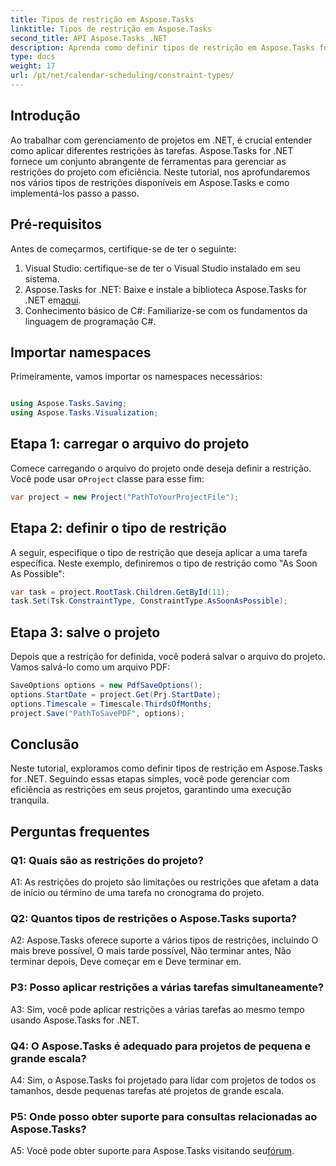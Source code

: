 ```yaml
---
title: Tipos de restrição em Aspose.Tasks
linktitle: Tipos de restrição em Aspose.Tasks
second_title: API Aspose.Tasks .NET
description: Aprenda como definir tipos de restrição em Aspose.Tasks for .NET para gerenciar cronogramas de projetos com eficiência.
type: docs
weight: 17
url: /pt/net/calendar-scheduling/constraint-types/
---
```

## Introdução

Ao trabalhar com gerenciamento de projetos em .NET, é crucial entender como aplicar diferentes restrições às tarefas. Aspose.Tasks for .NET fornece um conjunto abrangente de ferramentas para gerenciar as restrições do projeto com eficiência. Neste tutorial, nos aprofundaremos nos vários tipos de restrições disponíveis em Aspose.Tasks e como implementá-los passo a passo.

## Pré-requisitos

Antes de começarmos, certifique-se de ter o seguinte:

1. Visual Studio: certifique-se de ter o Visual Studio instalado em seu sistema.
2.  Aspose.Tasks for .NET: Baixe e instale a biblioteca Aspose.Tasks for .NET em[aqui](https://releases.aspose.com/tasks/net/).
3. Conhecimento básico de C#: Familiarize-se com os fundamentos da linguagem de programação C#.

## Importar namespaces

Primeiramente, vamos importar os namespaces necessários:

```csharp

using Aspose.Tasks.Saving;
using Aspose.Tasks.Visualization;

```

## Etapa 1: carregar o arquivo do projeto

 Comece carregando o arquivo do projeto onde deseja definir a restrição. Você pode usar o`Project` classe para esse fim:

```csharp
var project = new Project("PathToYourProjectFile");
```

## Etapa 2: definir o tipo de restrição

A seguir, especifique o tipo de restrição que deseja aplicar a uma tarefa específica. Neste exemplo, definiremos o tipo de restrição como "As Soon As Possible":

```csharp
var task = project.RootTask.Children.GetById(11);
task.Set(Tsk.ConstraintType, ConstraintType.AsSoonAsPossible);
```

## Etapa 3: salve o projeto

Depois que a restrição for definida, você poderá salvar o arquivo do projeto. Vamos salvá-lo como um arquivo PDF:

```csharp
SaveOptions options = new PdfSaveOptions();
options.StartDate = project.Get(Prj.StartDate);
options.Timescale = Timescale.ThirdsOfMonths;
project.Save("PathToSavePDF", options);
```

## Conclusão

Neste tutorial, exploramos como definir tipos de restrição em Aspose.Tasks for .NET. Seguindo essas etapas simples, você pode gerenciar com eficiência as restrições em seus projetos, garantindo uma execução tranquila.

## Perguntas frequentes

### Q1: Quais são as restrições do projeto?

A1: As restrições do projeto são limitações ou restrições que afetam a data de início ou término de uma tarefa no cronograma do projeto.

### Q2: Quantos tipos de restrições o Aspose.Tasks suporta?

A2: Aspose.Tasks oferece suporte a vários tipos de restrições, incluindo O mais breve possível, O mais tarde possível, Não terminar antes, Não terminar depois, Deve começar em e Deve terminar em.

### P3: Posso aplicar restrições a várias tarefas simultaneamente?

A3: Sim, você pode aplicar restrições a várias tarefas ao mesmo tempo usando Aspose.Tasks for .NET.

### Q4: O Aspose.Tasks é adequado para projetos de pequena e grande escala?

A4: Sim, o Aspose.Tasks foi projetado para lidar com projetos de todos os tamanhos, desde pequenas tarefas até projetos de grande escala.

### P5: Onde posso obter suporte para consultas relacionadas ao Aspose.Tasks?

 A5: Você pode obter suporte para Aspose.Tasks visitando seu[fórum](https://forum.aspose.com/c/tasks/15).